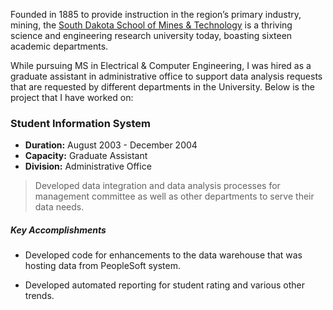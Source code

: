 Founded in 1885 to provide instruction in the region’s primary industry, mining, the [South Dakota School of Mines & Technology](http://www.sdsmt.edu) is a thriving science and engineering research university today, boasting sixteen academic departments.

While pursuing MS in Electrical & Computer Engineering, I was hired as a graduate assistant in administrative office to support data analysis requests that are requested by different departments in the University. Below is the project that I have worked on:

### Student Information System

- **Duration:** August 2003 - December 2004
- **Capacity:** Graduate Assistant
- **Division:** Administrative Office

> Developed data integration and data analysis processes for management committee as well as other departments to serve their data needs.

##### Key Accomplishments
- Developed code for enhancements to the data warehouse that was hosting data from PeopleSoft system.

- Developed automated reporting for student rating and various other trends.
